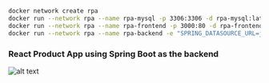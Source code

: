 ##
```sh
docker network create rpa
docker run --network rpa --name rpa-mysql -p 3306:3306 -d rpa-mysql:latest
docker run --network rpa --name rpa-frontend -p 3000:80 -d rpa-frontend:latest
docker run --network rpa --name rpa-backend -e "SPRING_DATASOURCE_URL=jdbc:mysql://rpa-mysql:3306/product" -p 8080:8080 -d rpa-backend:latest
```

### React Product App using Spring Boot as the backend
![alt text](react-product-app.png)